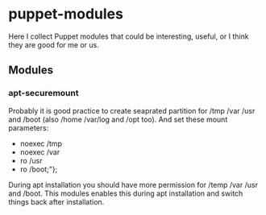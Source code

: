 # puppet-modules

Here I collect Puppet modules that could be interesting, useful, or I think they are good for me or us.

## Modules

### apt-securemount

Probably it is good practice to create seaprated partition for /tmp /var /usr and /boot (also /home /var/log and /opt too). And set these mount parameters:

* noexec /tmp
* noexec /var
* ro /usr
* ro /boot;"};

During apt installation you should have more permission for /temp /var /usr and /boot. This modules enables this during apt installation and switch things back after installation.




